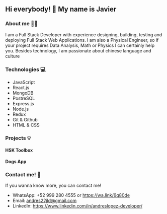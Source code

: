 ## Hi everybody! 👋 My name is Javier

### About me 👨‍💻 
I am a Full Stack Developer with experience designing, building, testing and deploying Full Stack Web Applications.
I am also a Physical Engineer, so if your project requires Data Analysis, Math or Physics I can certainly help you.
Besides technology, I am passionate about chinese language and culture 

### Technologies 💻
- JavaScript
- React.js
- MongoDB
- PostreSQL
- Express.js
- Node.js
- Redux
- Git & Github
- HTML & CSS

### Projects 💡
#### HSK Toolbox

#### Dogs App

### Contact me! 📱

If you wanna know more, you can contact me!
- WhatsApp: +52 999 280 4555 or https://wa.link/6q80de
- Email: andres22jld@gmail.com
- LinkedIn: https://www.linkedin.com/in/andreslopez-developer/
